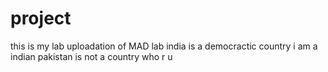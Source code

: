 # project
this is my lab uploadation of MAD lab 
india is a democractic country
 i am a indian 
 pakistan is not  a country
who  r u